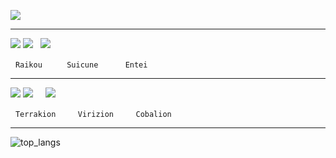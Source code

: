 <!-- ![](https://data14.sticker.fan/20200904/file_2745638_128x128.webp) -->
![](https://img.itch.zone/aW1nLzEwNTE5NDMuZ2lm/original/UOzaTJ.gif)

---

![](https://play.pokemonshowdown.com/sprites/ani/raikou.gif)
![](https://play.pokemonshowdown.com/sprites/ani/suicune.gif)
  ![](https://play.pokemonshowdown.com/sprites/ani/entei.gif)

   `Raikou`          `Suicune`           `Entei`

---

![](https://play.pokemonshowdown.com/sprites/ani/terrakion.gif)
![](https://play.pokemonshowdown.com/sprites/ani/virizion.gif)
    ![](https://play.pokemonshowdown.com/sprites/ani/cobalion.gif)

   `Terrakion`         `Virizion`         `Cobalion`

---

![top_langs](https://github-readme-stats.vercel.app/api/top-langs/?username=tiencoffee&layout=compact&langs_count=10)
